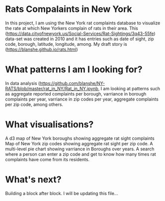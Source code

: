 # Rats Compalaints in New York 
In this project, I am using the New York rat complaints database to visualize the rate at which New Yorkers complain of rats in their area. This (https://data.cityofnewyork.us/Social-Services/Rat-Sightings/3q43-55fe) data-set was created in 2010 and it has entries such as date of sight, zip code, borough, latitude, longitude, among. My draft story is (https://blanshe.github.io/rats.html)

# What patterns I am I looking for?
In data analysis (https://github.com/blanshe/NY-RATS/blob/master/rat_in_NY/Rat_in_NY.ipynb, I am looking at patterns such as aggregate reported complaints per borough, varriance in borough complaints per year, varriance in zip codes per year, aggregate complaints per zip code, among others. 

# What visualisations?
A d3 map of New York boroughs showing aggregate rat sight complaints 
Map of New York zip codes showing aggregate rat sight per zip code. 
A multi-level pie chart showing varriance in Boroughs over years. 
A search where a person can enter a zip code and get to know how many times rat complaints have come from its residents. 

# What's next?
Building a block after block. I will be updating this file...